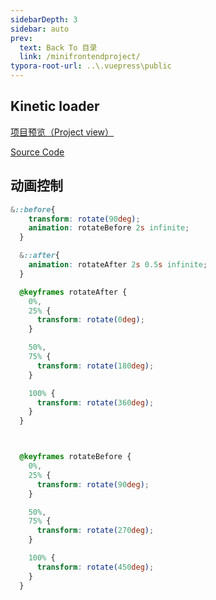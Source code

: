 ```yaml
---
sidebarDepth: 3
sidebar: auto
prev:
  text: Back To 目录
  link: /minifrontendproject/
typora-root-url: ..\.vuepress\public
---
```


## Kinetic loader

[项目预览（Project view）](https://q10viking.github.io/Mini-FrontEnd-project/52%20kinetic-loader/dist/)

[Source Code](https://github.com/Q10Viking/Mini-FrontEnd-project/tree/main/52%20kinetic-loader)

<common-progresson-snippet src="https://q10viking.github.io/Mini-FrontEnd-project/52%20kinetic-loader/dist/"/>

## 动画控制

```scss
&::before{
    transform: rotate(90deg);
    animation: rotateBefore 2s infinite;
  }

  &::after{
    animation: rotateAfter 2s 0.5s infinite;
  }

  @keyframes rotateAfter {
    0%,
    25% {
      transform: rotate(0deg);
    }

    50%,
    75% {
      transform: rotate(180deg);
    }

    100% {
      transform: rotate(360deg);
    }
  }



  @keyframes rotateBefore {
    0%,
    25% {
      transform: rotate(90deg);
    }

    50%,
    75% {
      transform: rotate(270deg);
    }

    100% {
      transform: rotate(450deg);
    }
  }
```

